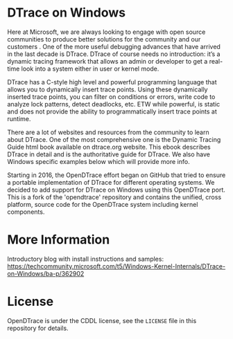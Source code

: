 # DTrace on Windows 

Here at Microsoft, we are always looking to engage with open source communities to produce better solutions for the community and our customers . One of the more useful debugging advances that have arrived in the last decade is DTrace. DTrace of course needs no introduction: it’s a dynamic tracing framework that allows an admin or developer to get a real-time look into a system either in user or kernel mode. 

DTrace has a C-style high level and powerful programming language that allows you to dynamically insert trace points. Using these dynamically inserted trace points, you can filter on conditions or errors, write code to analyze lock patterns, detect deadlocks, etc. ETW while powerful, is static and does not provide the ability to programmatically insert trace points at runtime.  

There are a lot of websites and resources from the community to learn about DTrace. One of the most comprehensive one is the Dynamic Tracing Guide html book available on dtrace.org website. This ebook describes DTrace in detail and is the authoritative guide for DTrace. We also have Windows specific examples below which will provide more info. 

Starting in 2016, the OpenDTrace effort began on GitHub that  tried to ensure a portable implementation of DTrace for different operating systems. We decided to add support for DTrace on Windows using this OpenDTrace port. This is a fork of the 'opendtrace' repository and contains the unified, cross platform, source code for the OpenDTrace system including kernel components. 

# More Information

Introductory blog with install instructions and samples: https://techcommunity.microsoft.com/t5/Windows-Kernel-Internals/DTrace-on-Windows/ba-p/362902 

# License

OpenDTrace is under the CDDL license, see the `LICENSE` file in this
repository for details.

